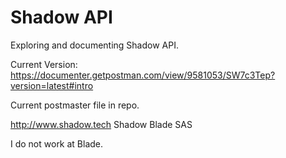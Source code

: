 # Shadow API

Exploring and documenting Shadow API.

Current Version:
https://documenter.getpostman.com/view/9581053/SW7c3Tep?version=latest#intro

Current postmaster file in repo.

http://www.shadow.tech
Shadow Blade SAS

I do not work at Blade.
